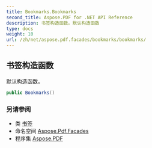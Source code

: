 ```yaml
---
title: Bookmarks.Bookmarks
second_title: Aspose.PDF for .NET API Reference
description: 书签构造函数。默认构造函数
type: docs
weight: 10
url: /zh/net/aspose.pdf.facades/bookmarks/bookmarks/
---
```

## 书签构造函数

默认构造函数。

```csharp
public Bookmarks()
```

### 另请参阅

* 类 [书签](../)
* 命名空间 [Aspose.Pdf.Facades](../../../aspose.pdf.facades/)
* 程序集 [Aspose.PDF](../../../)